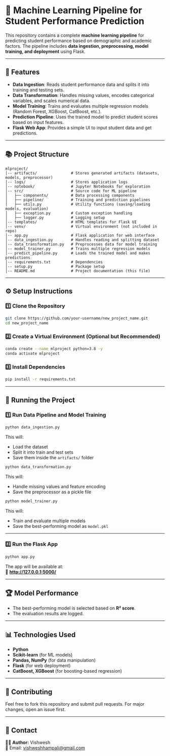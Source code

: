 # 📌 Machine Learning Pipeline for Student Performance Prediction

This repository contains a complete **machine learning pipeline** for predicting student performance based on demographic and academic factors. The pipeline includes **data ingestion, preprocessing, model training, and deployment** using Flask.

---

## 🚀 Features
- **Data Ingestion**: Reads student performance data and splits it into training and testing sets.
- **Data Transformation**: Handles missing values, encodes categorical variables, and scales numerical data.
- **Model Training**: Trains and evaluates multiple regression models (Random Forest, XGBoost, CatBoost, etc.).
- **Prediction Pipeline**: Uses the trained model to predict student scores based on input features.
- **Flask Web App**: Provides a simple UI to input student data and get predictions.

---

## 📚 Project Structure
```
mlproject/
│-- artifacts/               # Stores generated artifacts (datasets, models, preprocessor)
│-- logs/                    # Stores application logs
│-- notebook/                # Jupyter Notebooks for exploration
│-- src/                     # Source code for ML pipeline
│   ├── components/          # Data processing components
│   ├── pipeline/            # Training and prediction pipelines
│   ├── utils.py             # Utility functions (saving/loading models, evaluation)
│   ├── exception.py         # Custom exception handling
│   ├── logger.py            # Logging setup
│-- templates/               # HTML templates for Flask UI
│-- venv/                    # Virtual environment (not included in repo)
│-- app.py                   # Flask application for web interface
│-- data_ingestion.py        # Handles reading and splitting dataset
│-- data_transformation.py   # Preprocesses data for model training
│-- model_trainer.py         # Trains multiple regression models
│-- predict_pipeline.py      # Loads the trained model and makes predictions
│-- requirements.txt         # Dependencies
│-- setup.py                 # Package setup
│-- README.md                # Project documentation (this file)
```

---

## ⚙️ Setup Instructions

### 1️⃣ Clone the Repository
```sh
git clone https://github.com/your-username/new_project_name.git
cd new_project_name
```

### 2️⃣ Create a Virtual Environment (Optional but Recommended)
```sh
conda create --name mlproject python=3.8 -y
conda activate mlproject
```

### 3️⃣ Install Dependencies
```sh
pip install -r requirements.txt
```

---

## 🏢 Running the Project

### 1️⃣ Run Data Pipeline and Model Training
```sh
python data_ingestion.py
```
This will:
- Load the dataset
- Split it into train and test sets
- Save them inside the `artifacts/` folder

```sh
python data_transformation.py
```
This will:
- Handle missing values and feature encoding
- Save the preprocessor as a pickle file

```sh
python model_trainer.py
```
This will:
- Train and evaluate multiple models
- Save the best-performing model as `model.pkl`

---

### 2️⃣ Run the Flask App
```sh
python app.py
```
The app will be available at:  
🔗 **http://127.0.0.1:5000/**

---

## 🏆 Model Performance
- The best-performing model is selected based on **R² score**.
- The evaluation results are logged.

---

## 📊 Technologies Used
- **Python**
- **Scikit-learn** (for ML models)
- **Pandas, NumPy** (for data manipulation)
- **Flask** (for web deployment)
- **CatBoost, XGBoost** (for boosting-based regression)

---

## 📝 Contributing
Feel free to fork this repository and submit pull requests. For major changes, open an issue first.

---

## 📩 Contact
👨‍💻 **Author:** Vishwesh  
📧 Email: vishweshhampali@gmail.com  

